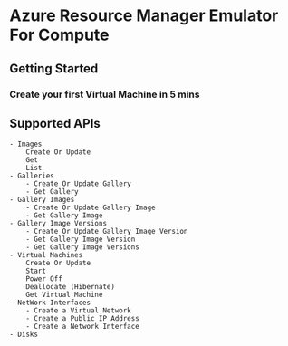 # Azure Resource Manager Emulator For Compute

## Getting Started

### Create your first Virtual Machine in 5 mins

## Supported APIs
	- Images
		Create Or Update
		Get
		List
	- Galleries
		- Create Or Update Gallery
		- Get Gallery
	- Gallery Images
		- Create Or Update Gallery Image
		- Get Gallery Image
	- Gallery Image Versions
		- Create Or Update Gallery Image Version
		- Get Gallery Image Version
		- Get Gallery Image Versions
	- Virtual Machines
		Create Or Update
		Start
		Power Off
		Deallocate (Hibernate)
		Get Virtual Machine
	- NetWork Interfaces
		- Create a Virtual Network
		- Create a Public IP Address
		- Create a Network Interface
	- Disks